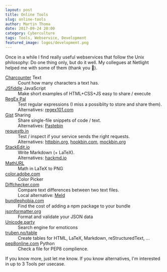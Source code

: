 ```yaml
---
layout: post
title: Online Tools
slug: online-tools
author: Martin Thoma
date: 2017-09-24 20:00
category: Cyberculture
tags: Tools, Webservice, Development
featured_image: logos/development.png
---
```

Once in a while I find really useful webservices that follow the Unix
philosophy: Do one thing only, but do it well. My collegues at Netlight helped
me with some of them (thank you 🙂).


<dl>
    <dt><a href="https://charcounter.com/en/">Charcounter</a> <span class="label label-default">Text</span></dt>
    <dd>Count how many characters a text has.</dd>
    <dt><a href="https://jsfiddle.net">JSfiddle</a> <span class="label label-default">JavaScript</span></dt>
    <dd>Make short examples of HTML+CSS+JS easy to share / execute</dd>
    <dt><a href="https://www.regexpal.com">RegEx Pal</a></dt>
    <dd>Test regular expressions (I miss a possiblity to store and share them).<br/>
        Alternatives: <a href="https://regex101.com/">regex101.com</a></dd>
    <dt><a href="https://gist.github.com/">Gist</a> <span class="label label-default">Sharing</span></dt>
    <dd>Share single-file snippets of code / text.<br/>
        Alternatives: <a href="https://pastebin.com">Pastebin</a></dd>
    <dt><a href="https://requestb.in/">requestb.in</a></dt>
    <dd>Test / inspect if your service sends the right requests.<br/>
        Alternatives: <a href="http://httpbin.org/">httpbin.org</a>, <a href="https://hookbin.com">hookbin.com</a>, <a href="http://mockbin.org">mockbin.org</a></dd>
    <dt><a href="https://stackedit.io/">StackEdit.io</a></dt>
    <dd>Write Markdown (+ LaTeX).<br/>
        Alternatives: <a href="https://hackmd.io/">hackmd.io</a></dd>
    <dt><a href="http://mathurl.com/">MathURL</a></dt>
    <dd>Math in LaTeX to PNG</dd>
    <dt><a href="https://color.adobe.com/">color.adobe.com</a></dt>
    <dd>Color Picker</dd>
    <dt><a href="https://www.diffchecker.com/">Diffchecker.com</a></dt>
    <dd>Compare text differences between two text files.<br/>
        Local alternative: <a href="http://meldmerge.org/">Meld</a></dd>
    <dt><a href="https://bundlephobia.com">bundlephobia.com</a></dt>
    <dd>Find the cost of adding a npm package to your bundle</dd>
    <dt><a href="https://jsonformatter.org/">jsonformatter.org</a></dt>
    <dd>Format and validate your JSON data</dd>
    <dt><a href="http://unicode.party">Unicode.party</a></dt>
    <dd>Search engine for emoticons</dd>
    <dt><a href="http://truben.no/table/">truben.no/table</a></dt>
    <dd>Create tables for HTML, LaTeX, Markdown, reStructuredText, ...</dd>
    <dt><a href="http://pep8online.com">pep8online.com</a> <span class="label label-default">Python</span></dt>
    <dd>Check a file for PEP8 complience.</dd>
</dl>

If you know more, just let me know. If you know alternatives, I'm interested in
up to 3 Tools per usecase.
